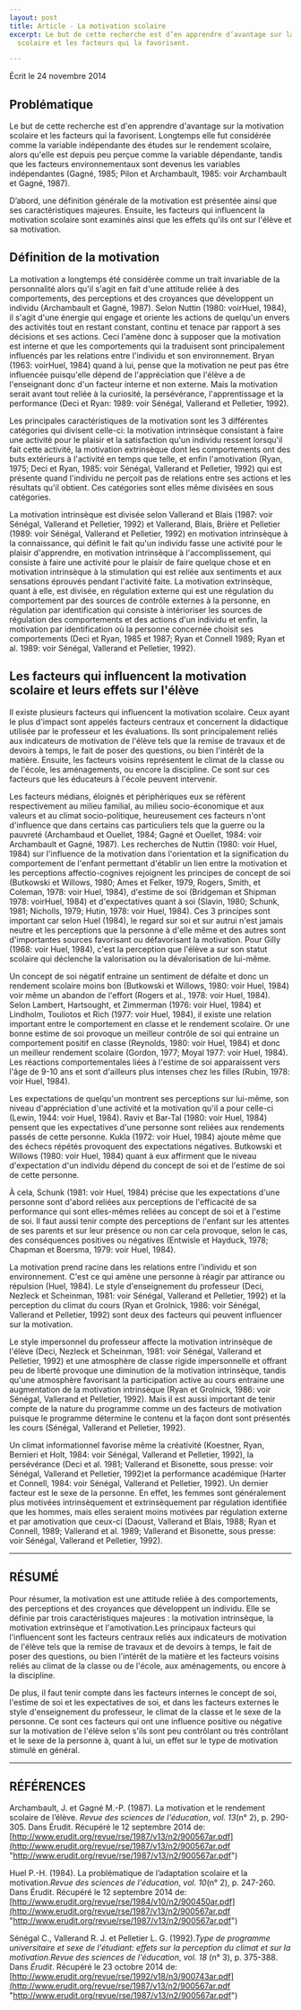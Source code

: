 ```yaml
---
layout: post
title: Article - La motivation scolaire
excerpt: Le but de cette recherche est d’en apprendre d’avantage sur la motivation
  scolaire et les facteurs qui la favorisent.

---
```

Écrit le 24 novembre 2014

## Problématique

Le but de cette recherche est d'en apprendre d'avantage sur la motivation scolaire et les facteurs qui la favorisent. Longtemps elle fut considérée comme la variable indépendante des études sur le rendement scolaire, alors qu'elle est depuis peu perçue comme la variable dépendante, tandis que les facteurs environnementaux sont devenus les variables indépendantes (Gagné, 1985; Pilon et Archambault, 1985: voir Archambault et Gagné, 1987).

D’abord, une définition générale de la motivation est présentée ainsi que ses caractéristiques majeures. Ensuite, les facteurs qui influencent la motivation scolaire sont examinés ainsi que les effets qu'ils ont sur l'élève et sa motivation.

## Définition de la motivation

La motivation a longtemps été considérée comme un trait invariable de la personnalité alors qu'il s'agit en fait d'une attitude reliée à des comportements, des perceptions et des croyances que développent un individu (Archambault et Gagné, 1987). Selon Nuttin (1980: voirHuel, 1984), il s'agit d'une énergie qui engage et oriente les actions de quelqu'un envers des activités tout en restant constant, continu et tenace par rapport à ses décisions et ses actions. Ceci l'amène donc à supposer que la motivation est interne et que les comportements qui la traduisent sont principalement influencés par les relations entre l'individu et son environnement. Bryan (1963: voirHuel, 1984) quand à lui, pense que la motivation ne peut pas être influencée puisqu'elle dépend de l'appréciation que l'élève a de l'enseignant donc d'un facteur interne et non externe. Mais la motivation serait avant tout reliée à la curiosité, la persévérance, l'apprentissage et la performance (Deci et Ryan: 1989: voir Sénégal, Vallerand et Pelletier, 1992).

Les principales caractéristiques de la motivation sont les 3 différentes catégories qui divisent celle-ci: la motivation intrinsèque consistant à faire une activité pour le plaisir et la satisfaction qu'un individu ressent lorsqu'il fait cette activité, la motivation extrinsèque dont les comportements ont des buts extérieurs à l'activité en temps que telle, et enfin l'amotivation (Ryan, 1975; Deci et Ryan, 1985: voir Sénégal, Vallerand et Pelletier, 1992) qui est présente quand l'individu ne perçoit pas de relations entre ses actions et les résultats qu'il obtient. Ces catégories sont elles même divisées en sous catégories.

La motivation intrinsèque est divisée selon Vallerand et Blais (1987: voir Sénégal, Vallerand et Pelletier, 1992) et Vallerand, Blais, Brière et Pelletier (1989: voir Sénégal, Vallerand et Pelletier, 1992) en motivation intrinsèque à la connaissance, qui définit le fait qu'un individu fasse une activité pour le plaisir d'apprendre, en motivation intrinsèque à l'accomplissement, qui consiste à faire une activité pour le plaisir de faire quelque chose et en motivation intrinsèque à la stimulation qui est reliée aux sentiments et aux sensations éprouvés pendant l'activité faite. La motivation extrinsèque, quant à elle, est divisée, en régulation externe qui est une régulation du comportement par des sources de contrôle externes à la personne, en régulation par identification qui consiste à intérioriser les sources de régulation des comportements et des actions d'un individu et enfin, la motivation par identification où la personne concernée choisit ses comportements (Deci et Ryan, 1985 et 1987; Ryan et Connell 1989; Ryan et al. 1989: voir Sénégal, Vallerand et Pelletier, 1992).

## Les facteurs qui influencent la motivation scolaire et leurs effets sur l'élève

Il existe plusieurs facteurs qui influencent la motivation scolaire. Ceux ayant le plus d'impact sont appelés facteurs centraux et concernent la didactique utilisée par le professeur et les évaluations. Ils sont principalement reliés aux indicateurs de motivation de l'élève tels que la remise de travaux et de devoirs à temps, le fait de poser des questions, ou bien l'intérêt de la matière. Ensuite, les facteurs voisins représentent le climat de la classe ou de l'école, les aménagements, ou encore la discipline. Ce sont sur ces facteurs que les éducateurs à l'école peuvent intervenir.

Les facteurs médians, éloignés et périphériques eux se réfèrent respectivement au milieu familial, au milieu socio-économique et aux valeurs et au climat socio-politique, heureusement ces facteurs n'ont d'influence que dans certains cas particuliers tels que la guerre ou la pauvreté (Archambaud et Ouellet, 1984; Gagné et Ouellet, 1984: voir Archambault et Gagné, 1987). Les recherches de Nuttin (1980: voir Huel, 1984) sur l'influence de la motivation dans l'orientation et la signification du comportement de l'enfant permettant d'établir un lien entre la motivation et les perceptions affectio-cognives rejoignent les principes de concept de soi (Butkowski et Willows, 1980; Ames et Felker, 1979, Rogers, Smith, et Coleman, 1978: voir Huel, 1984), d'estime de soi (Bridgeman et Shipman 1978: voirHuel, 1984) et d'expectatives quant à soi (Slavin, 1980; Schunk, 1981; Nicholls, 1979; Hutin, 1978: voir Huel, 1984). Ces 3 principes sont important car selon Huel (1984), le regard sur soi et sur autrui n'est jamais neutre et les perceptions que la personne à d'elle même et des autres sont d'importantes sources favorisant ou défavorisant la motivation. Pour Gilly (1968: voir Huel, 1984), c'est la perception que l'élève a sur son statut scolaire qui déclenche la valorisation ou la dévalorisation de lui-même.

Un concept de soi négatif entraine un sentiment de défaite et donc un rendement scolaire moins bon (Butkowski et Willows, 1980: voir Huel, 1984) voir même un abandon de l'effort (Rogers et al., 1978: voir Huel, 1984). Selon Lambert, Hartsought, et Zimmerman (1976: voir Huel, 1984) et Lindholm, Touliotos et Rich (1977: voir Huel, 1984), il existe une relation important entre le comportement en classe et le rendement scolaire. Or une bonne estime de soi provoque un meilleur contrôle de soi qui entraine un comportement positif en classe (Reynolds, 1980: voir Huel, 1984) et donc un meilleur rendement scolaire (Gordon, 1977; Moyal 1977: voir Huel, 1984). Les réactions comportementales liées à l'estime de soi apparaissent vers l'âge de 9-10 ans et sont d'ailleurs plus intenses chez les filles (Rubin, 1978: voir Huel, 1984).

Les expectations de quelqu'un montrent ses perceptions sur lui-même, son niveau d'appréciation d'une activité et la motivation qu'il a pour celle-ci (Lewin, 1944: voir Huel, 1984). Raviv et Bar-Tal (1980: voir Huel, 1984) pensent que les expectatives d'une personne sont reliées aux rendements passés de cette personne. Kukla (1972: voir Huel, 1984) ajoute même que des échecs répétés provoquent des expectations négatives. Butkowski et Willows (1980: voir Huel, 1984) quant à eux affirment que le niveau d'expectation d'un individu dépend du concept de soi et de l'estime de soi de cette personne.

À cela, Schunk (1981: voir Huel, 1984) précise que les expectations d'une personne sont d'abord reliées aux perceptions de l'efficacité de sa performance qui sont elles-mêmes reliées au concept de soi et à l'estime de soi. Il faut aussi tenir compte des perceptions de l'enfant sur les attentes de ses parents et sur leur présence ou non car cela provoque, selon le cas, des conséquences positives ou négatives (Entwisle et Hayduck, 1978; Chapman et Boersma, 1979: voir Huel, 1984).

La motivation prend racine dans les relations entre l'individu et son environnement. C'est ce qui amène une personne à réagir par attirance ou répulsion (Huel, 1984). Le style d'enseignement du professeur (Deci, Nezleck et Scheinman, 1981: voir Sénégal, Vallerand et Pelletier, 1992) et la perception du climat du cours (Ryan et Grolnick, 1986: voir Sénégal, Vallerand et Pelletier, 1992) sont deux des facteurs qui peuvent influencer sur la motivation.

Le style impersonnel du professeur affecte la motivation intrinsèque de l'élève (Deci, Nezleck et Scheinman, 1981: voir Sénégal, Vallerand et Pelletier, 1992) et une atmosphère de classe rigide impersonnelle et offrant peu de liberté provoque une diminution de la motivation intrinsèque, tandis qu'une atmosphère favorisant la participation active au cours entraine une augmentation de la motivation intrinsèque (Ryan et Grolnick, 1986: voir Sénégal, Vallerand et Pelletier, 1992). Mais il est aussi important de tenir compte de la nature du programme comme un des facteurs de motivation puisque le programme détermine le contenu et la façon dont sont présentés les cours (Sénégal, Vallerand et Pelletier, 1992).

Un climat informationnel favorise même la créativité (Koestner, Ryan, Bernieri et Holt, 1984: voir Sénégal, Vallerand et Pelletier, 1992), la persévérance (Deci et al. 1981; Vallerand et Bisonette, sous presse: voir Sénégal, Vallerand et Pelletier, 1992)et la performance académique (Harter et Connell, 1984: voir Sénégal, Vallerand et Pelletier, 1992). Un dernier facteur est le sexe de la personne. En effet, les femmes sont généralement plus motivées intrinsèquement et extrinsèquement par régulation identifiée que les hommes, mais elles seraient moins motivées par régulation externe et par amotivation que ceux-ci (Daoust, Vallerand et Blais, 1988; Ryan et Connell, 1989; Vallerand et al. 1989; Vallerand et Bisonette, sous presse: voir Sénégal, Vallerand et Pelletier, 1992).

***

## RÉSUMÉ

Pour résumer, la motivation est une attitude reliée à des comportements, des perceptions et des croyances que développent un individu. Elle se définie par trois caractéristiques majeures : la motivation intrinsèque, la motivation extrinsèque et l'amotivation.Les principaux facteurs qui l'influencent sont les facteurs centraux reliés aux indicateurs de motivation de l'élève tels que la remise de travaux et de devoirs à temps, le fait de poser des questions, ou bien l'intérêt de la matière et les facteurs voisins reliés au climat de la classe ou de l'école, aux aménagements, ou encore à la discipline.

De plus, il faut tenir compte dans les facteurs internes le concept de soi, l'estime de soi et les expectatives de soi, et dans les facteurs externes le style d'enseignement du professeur, le climat de la classe et le sexe de la personne. Ce sont ces facteurs qui ont une influence positive ou négative sur la motivation de l'élève selon s'ils sont peu contrôlant ou très contrôlant et le sexe de la personne à, quant à lui, un effet sur le type de motivation stimulé en général.

***

## RÉFÉRENCES

Archambault, J. et Gagné M.-P. (1987). La motivation et le rendement scolaire de l’élève. _Revue des sciences de l'éducation_, _vol. 13_(n° 2), p. 290-305. Dans Érudit. Récupéré le 12 septembre 2014 de: [http://www.erudit.org/revue/rse/1987/v13/n2/900567ar.pdf](http://www.erudit.org/revue/rse/1987/v13/n2/900567ar.pdf "http://www.erudit.org/revue/rse/1987/v13/n2/900567ar.pdf")

Huel P.-H. (1984). La problématique de l’adaptation scolaire et la motivation._Revue des sciences de l'éducation_, _vol. 10_(n° 2), p. 247-260. Dans Érudit. Récupéré le 12 septembre 2014 de: [http://www.erudit.org/revue/rse/1984/v10/n2/900450ar.pdf](http://www.erudit.org/revue/rse/1987/v13/n2/900567ar.pdf "http://www.erudit.org/revue/rse/1987/v13/n2/900567ar.pdf")

Sénégal C., Vallerand R. J. et Pelletier L. G. (1992)._Type de programme universitaire et sexe de l'étudiant: effets sur la perception du climat et sur la motivation_._Revue des sciences de l'éducation_, _vol. 18_ (n° 3), p. 375-388. Dans _Érudit_. Récupéré le 23 octobre 2014 de: [http://www.erudit.org/revue/rse/1992/v18/n3/900743ar.pdf](http://www.erudit.org/revue/rse/1987/v13/n2/900567ar.pdf "http://www.erudit.org/revue/rse/1987/v13/n2/900567ar.pdf")